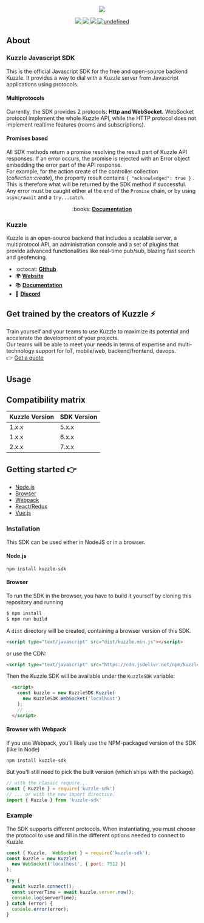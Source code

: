 <p align="center">
  <img src="https://user-images.githubusercontent.com/7868838/53197334-3fdcdf00-361a-11e9-8ac4-85f164ee0561.png"/>
</p>
<p align="center">
  <a href="https://travis-ci.org/kuzzleio/sdk-javascript">
    <img src="https://travis-ci.org/kuzzleio/sdk-javascript.svg?branch=master"/>
  </a>
  <a href="https://codecov.io/gh/kuzzleio/sdk-javascript">
    <img src="https://codecov.io/gh/kuzzleio/sdk-javascript/branch/master/graph/badge.svg" />
  </a>
  <a href="https://david-dm.org/kuzzleio/sdk-javascript">
    <img src="https://david-dm.org/kuzzleio/sdk-javascript.svg" />
  </a>
  <a href="https://github.com/kuzzleio/sdk-javascript/blob/master/LICENSE">
    <img alt="undefined" src="https://img.shields.io/github/license/kuzzleio/sdk-javascript.svg?style=flat">
  </a>
</p>

## About

### Kuzzle Javascript SDK

This is the official Javascript SDK for the free and open-source backend Kuzzle. It provides a way to dial with a Kuzzle server from Javascript applications using protocols.

#### Multiprotocols

Currently, the SDK provides 2 protocols: __Http and WebSocket.__
WebSocket protocol implement the whole Kuzzle API, while the HTTP protocol does not implement realtime features (rooms and subscriptions).  

#### Promises based

All SDK methods return a promise resolving the result part of Kuzzle API responses. If an error occurs, the promise is rejected with an Error object embedding the error part of the API response.  
For example, for the action create of the controller collection (_collection:create_), the property result contains `{ "acknowledged": true }` . This is therefore what will be returned by the SDK method if successful.  
Any error must be caught either at the end of the `Promise` chain, or by using `async/await` and a `try...catch`.

<p align="center">
  :books: <b><a href="https://docs.kuzzle.io/sdk-reference/js/7">Documentation</a></b>
</p>

### Kuzzle

Kuzzle is an open-source backend that includes a scalable server, a multiprotocol API,
an administration console and a set of plugins that provide advanced functionalities like real-time pub/sub, blazing fast search and geofencing.

* :octocat: __[Github](https://github.com/kuzzleio/kuzzle)__
* :earth_africa: __[Website](https://kuzzle.io)__
* :books: __[Documentation](https://docs.kuzzle.io)__
* :email: __[Discord](http://join.discord.kuzzle.io)__


## Get trained by the creators of Kuzzle :zap:

Train yourself and your teams to use Kuzzle to maximize its potential and accelerate the development of your projects.  
Our teams will be able to meet your needs in terms of expertise and multi-technology support for IoT, mobile/web, backend/frontend, devops.  
:point_right: [Get a quote](https://hubs.ly/H0jkfJ_0)

## Usage

## Compatibility matrix

| Kuzzle Version | SDK Version |
|----------------|-------------|
| 1.x.x          | 5.x.x       |
| 1.x.x          | 6.x.x       |
| 2.x.x          | 7.x.x       |

## Getting started :point_right:

  - [Node.js](https://docs.kuzzle.io/sdk/js/7/getting-started/node-js/)
  - [Browser](https://docs.kuzzle.io/sdk/js/7/getting-started/raw-web/)
  - [Webpack](https://docs.kuzzle.io/sdk/js/7/getting-started/webpack/)
  - [React/Redux](https://docs.kuzzle.io/sdk/js/7/getting-started/react/with-redux/)
  - [Vue.js](https://docs.kuzzle.io/sdk/js/7/getting-started/vuejs/standalone/) 

### Installation

This SDK can be used either in NodeJS or in a browser.

#### Node.js 

```
npm install kuzzle-sdk
```

#### Browser

To run the SDK in the browser, you have to build it yourself by cloning this repository and running 
```bash
$ npm install
$ npm run build
````
A `dist` directory will be created, containing a browser version of this SDK.

```html
<script type="text/javascript" src="dist/kuzzle.min.js"></script>
```

or use the CDN:

```html
<script type="text/javascript" src="https://cdn.jsdelivr.net/npm/kuzzle-sdk@latest/dist/kuzzle.min.js"></script>
```

Then the Kuzzle SDK will be available under the `KuzzleSDK` variable:

```html
  <script>
    const kuzzle = new KuzzleSDK.Kuzzle(
      new KuzzleSDK.WebSocket('localhost')
    );
    // ...
  </script>
```

#### Browser with Webpack

If you use Webpack, you'll likely use the NPM-packaged version of the SDK (like in Node)

```
npm install kuzzle-sdk
```

But you'll still need to pick the built version (which ships with the package).

```javascript
// with the classic require...
const { Kuzzle } = require('kuzzle-sdk')
// ... or with the new import directive.
import { Kuzzle } from 'kuzzle-sdk'
```

### Example

The SDK supports different protocols. When instantiating, 
you must choose the protocol to use and fill in the different options needed to connect to Kuzzle.  

```js
const { Kuzzle,  WebSocket } = require('kuzzle-sdk');
const kuzzle = new Kuzzle(
  new WebSocket('localhost', { port: 7512 })
);

try {
  await kuzzle.connect();
  const serverTime = await kuzzle.server.now();
  console.log(serverTime);
} catch (error) {
  console.error(error);
}
```

